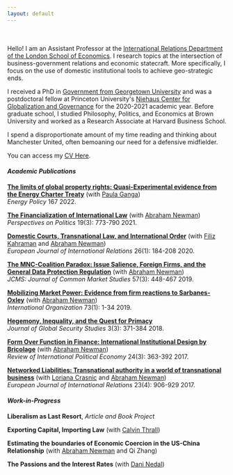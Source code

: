 ```yaml
---
layout: default
---
```


<br><br>
Hello! I am an Assistant Professor at the [International Relations Department of the London School of Economics](https://www.lse.ac.uk/international-relations). I research topics at the intersection of business-government relations and economic statecraft. More specifically, I focus on the use of domestic institutional tools to achieve geo-strategic ends. 

I received a PhD in [Government from Georgetown University](https://government.georgetown.edu/#) and was a postdoctoral fellow at Princeton University's [Niehaus Center for Globalization and Governance](https://niehaus.princeton.edu/) for the 2020-2021 academic year. Before graduate school, I studied Philosophy, Politics, and Economics at Brown University and worked as a Research Associate at Harvard Business School. 

I spend a disproportionate amount of my time reading and thinking about Manchester United, often bemoaning our need for a defensive midfielder.

You can access my [CV Here]([https://abrahamnewman.georgetown.domains/about/](https://www.dropbox.com/s/813ze8qscm40hmg/Kalyanpur.CV.27072022.pdf?raw=1)). 


#### *Academic Publications*

**[The limits of global property rights: Quasi-Experimental evidence from the Energy Charter Treaty](https://www.sciencedirect.com/science/article/abs/pii/S0301421522002592)** (with [Paula Ganga](http://www.paulaganga.com/))<br> *Energy Policy* 167 2022.

**[The Financialization of International Law](https://www.cambridge.org/core/journals/perspectives-on-politics/article/abs/financialization-of-international-law/2926149AFB555E54A1DB4C93D8CF2760)** (with [Abraham Newman](https://abrahamnewman.georgetown.domains/about/))<br> *Perspectives on Politics* 19(3): 773-790 2021.

**[Domestic Courts, Transnational Law, and International Order](https://journals.sagepub.com/doi/full/10.1177/1354066120938843)** (with [Filiz Kahraman](https://www.utsc.utoronto.ca/polisci/people/filiz-kahraman) and [Abraham Newman](https://abrahamnewman.georgetown.domains/about/))<br> *European Journal of International Relations* 26(1): 184-208 2020. 

**[The MNC-Coalition Paradox: Issue Salience, Foreign Firms, and the General Data Protection Regulation](https://onlinelibrary.wiley.com/doi/abs/10.1111/jcms.12810)** (with [Abraham Newman](https://abrahamnewman.georgetown.domains/about/))<br> *JCMS: Journal of Common Market Studies* 57(3): 448-467 2019. 

**[Mobilizing Market Power: Evidence from firm reactions to Sarbanes-Oxley](https://www.cambridge.org/core/journals/international-organization/article/abs/mobilizing-market-power-jurisdictional-expansion-as-economic-statecraft/880511974FC84FF93C95403A11788147)** (with [Abraham Newman](https://abrahamnewman.georgetown.domains/about/))<br> *International Organization* 73(1): 1-34 2019. 

**[Hegemony, Inequality, and the Quest for Primacy](https://academic.oup.com/jogss/article-abstract/3/3/371/5053988?redirectedFrom=fulltext)** <br> *Journal of Global Security Studies* 3(3): 371-384 2018. 

**[Form Over Function in Finance: International Institutional Design by Bricolage](https://www.tandfonline.com/doi/abs/10.1080/09692290.2017.1307777?journalCode=rrip20)** (with [Abraham Newman](https://abrahamnewman.georgetown.domains/about/))<br> *Review of International Political Economy* 24(3): 363-392 2017. 

**[Networked Liabilities: Transnational authority in a world of transnational business](https://journals.sagepub.com/doi/abs/10.1177/1354066116679245)** (with [Loriana Crasnic](https://www.loricrasnic.net/) and [Abraham Newman](https://abrahamnewman.georgetown.domains/about/))<br> *European Journal of International Relations* 23(4): 906-929 2017. 


#### *Work-in-Progress*
**Liberalism as Last Resort**, *Article and Book Project*

**Exporting Capital, Importing Law** (with [Calvin Thrall](calvinthrall.github.io))

**Estimating the boundaries of Economic Coercion in the US-China Relationship** (with [Abraham Newman](https://abrahamnewman.georgetown.domains/about/) and Qi Zhang)

**The Passions and the Interest Rates** (with [Dani Nedal](https://sites.google.com/georgetown.edu/daninedal/))
 


